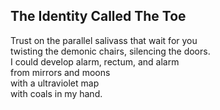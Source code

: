 The Identity Called The Toe
---------------------------
  
Trust on the parallel salivass that wait for you  
twisting the demonic chairs, silencing the doors.  
I could develop alarm, rectum, and alarm  
from mirrors and moons  
with a ultraviolet map  
with coals in my hand.  

